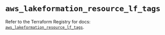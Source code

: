 # `aws_lakeformation_resource_lf_tags`

Refer to the Terraform Registry for docs: [`aws_lakeformation_resource_lf_tags`](https://registry.terraform.io/providers/hashicorp/aws/6.7.0/docs/resources/lakeformation_resource_lf_tags).
